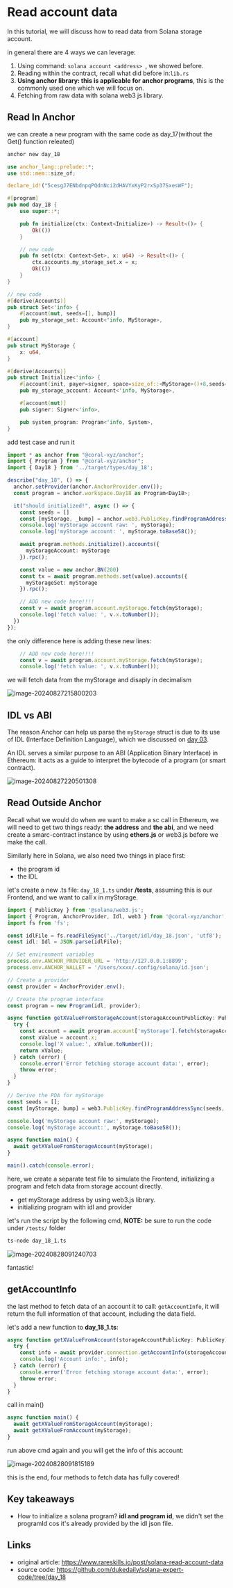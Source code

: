 # Read account data

In this tutorial, we will discuss how to read data from Solana storage account.

in general there are 4 ways we can leverage:

1. Using command: `solana account <address> `, we showed before.
2. Reading within the contract, recall what did before in:`lib.rs`
3. **Using anchor library: this is applicable for anchor programs**, this is the commonly used one which we will focus on.
4. Fetching from raw data with solana web3 js library.



## Read In Anchor

we can create a new program with the same code as day_17(without the Get() function releated)

```sh
anchor new day_18
```

```rust
use anchor_lang::prelude::*;
use std::mem::size_of;

declare_id!("5cesgJ7ENbdnpqPQdnNci2dHAVYxKyP2rxSp37SxesWF");

#[program]
pub mod day_18 {
    use super::*;

    pub fn initialize(ctx: Context<Initialize>) -> Result<()> {
        Ok(())
    }

    // new code
    pub fn set(ctx: Context<Set>, x: u64) -> Result<()> {
        ctx.accounts.my_storage_set.x = x;
        Ok(())
    }
}

// new code
#[derive(Accounts)]
pub struct Set<'info> {
    #[account(mut, seeds=[], bump)]
    pub my_storage_set: Account<'info, MyStorage>,
}

#[account]
pub struct MyStorage {
    x: u64,
}

#[derive(Accounts)]
pub struct Initialize<'info> {
    #[account(init, payer=signer, space=size_of::<MyStorage>()+8,seeds=[], bump)]
    pub my_storage_account: Account<'info, MyStorage>,

    #[account(mut)]
    pub signer: Signer<'info>,

    pub system_program: Program<'info, System>,
}
```

add test case and run it

```ts
import * as anchor from "@coral-xyz/anchor";
import { Program } from "@coral-xyz/anchor";
import { Day18 } from '../target/types/day_18';

describe("day_18", () => {
  anchor.setProvider(anchor.AnchorProvider.env());
  const program = anchor.workspace.Day18 as Program<Day18>;

  it("should initialized!", async () => {
    const seeds = []
    const [myStorage, _bump] = anchor.web3.PublicKey.findProgramAddressSync(seeds, program.programId);
    console.log('myStorage account raw: ', myStorage);
    console.log('myStorage account: ', myStorage.toBase58());

    await program.methods.initialize().accounts({
      myStorageAccount: myStorage
    }).rpc();

    const value = new anchor.BN(200)
    const tx = await program.methods.set(value).accounts({
      myStorageSet: myStorage
    }).rpc();

    // ADD new code here!!!!
    const v = await program.account.myStorage.fetch(myStorage);
    console.log('fetch value: ', v.x.toNumber());
  })
});
```

the only difference here is adding these new lines:

```ts
    // ADD new code here!!!!
    const v = await program.account.myStorage.fetch(myStorage);
    console.log('fetch value: ', v.x.toNumber());
```

we will fetch data from the myStorage and disaply in decimalism

![image-20240827215800203](./assets/image-20240827215800203.png)

## IDL vs ABI

The reason Anchor can help us parse the `myStorage` struct is due to its use of IDL (Interface Definition Language), which we discussed on [day 03](../03_Anchor_Program_IDL/README.md).

An IDL serves a similar purpose to an ABI (Application Binary Interface) in Ethereum: it acts as a guide to interpret the bytecode of a program (or smart contract).

![image-20240827220501308](./assets/image-20240827220501308.png)

## Read Outside Anchor

Recall what we would do when we want to make a sc call in Ethereum, we will need to get two things ready: **the address** and **the abi**, and we need create a smarc-contract instance by using **ethers.js** or web3.js before we make the call.



Similarly here in Solana, we also need two things in place first:

- the program id
- the IDL

let's create a new .ts file: `day_18_1.ts` under **/tests**, assuming this is our Frontend, and we want to call x in myStorage.

```ts
import { PublicKey } from '@solana/web3.js';
import { Program, AnchorProvider, Idl, web3 } from '@coral-xyz/anchor';
import fs from 'fs';

const idlFile = fs.readFileSync('../target/idl/day_18.json', 'utf8');
const idl: Idl = JSON.parse(idlFile);

// Set environment variables
process.env.ANCHOR_PROVIDER_URL = 'http://127.0.0.1:8899';
process.env.ANCHOR_WALLET = '/Users/xxxx/.config/solana/id.json';

// Create a provider
const provider = AnchorProvider.env();

// Create the program interface
const program = new Program(idl, provider);

async function getXValueFromStorageAccount(storageAccountPublicKey: PublicKey) {
  try {
    const account = await program.account['myStorage'].fetch(storageAccountPublicKey);
    const xValue = account.x;
    console.log('X value:', xValue.toNumber());
    return xValue;
  } catch (error) {
    console.error('Error fetching storage account data:', error);
    throw error;
  }
}

// Derive the PDA for myStorage
const seeds = [];
const [myStorage, bump] = web3.PublicKey.findProgramAddressSync(seeds, program.programId);

console.log('myStorage account raw:', myStorage);
console.log('myStorage account:', myStorage.toBase58());

async function main() {
  await getXValueFromStorageAccount(myStorage);
}

main().catch(console.error);
```

here, we create a separate test file to simulate the Frontend,  initializing a program and fetch data from storage account directly.

- get myStorage address by using web3.js library.
- initializing program with idl and provider

let's run the script by the following cmd, **NOTE:**  be sure to run the code under `/tests/` folder

```sh
ts-node day_18_1.ts
```

![image-20240828091240703](./assets/image-20240828091240703.png)

fantastic!

## getAccountInfo

the last method to fetch data of an account it to call: `getAccountInfo`, it will return the full information of that account, including the data field.

let's add a new function to **day_18_1.ts**:

```ts
async function getXValueFromAccount(storageAccountPublicKey: PublicKey) {
  try {
    const info = await provider.connection.getAccountInfo(storageAccountPublicKey);
    console.log('Account info:', info);
  } catch (error) {
    console.error('Error fetching storage account data:', error);
    throw error;
  }
}
```

call in main()

```ts
async function main() {
  await getXValueFromStorageAccount(myStorage);
  await getXValueFromAccount(myStorage);
}
```

run above cmd again and you will get the info of this account:

![image-20240828091815189](./assets/image-20240828091815189.png)

this is the end, four methods to fetch data has fully covered!



## Key takeaways

- How to initialize a solana program?  **idl and program id**, we didn't set the programId cos it's already provided by the idl json file.



## Links

- original article: https://www.rareskills.io/post/solana-read-account-data
- source code: https://github.com/dukedaily/solana-expert-code/tree/day_18
